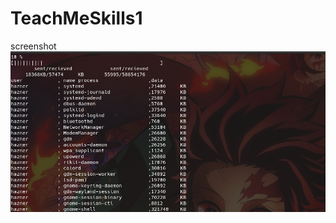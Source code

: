 # TeachMeSkills1
screenshot
![](https://github.com/bersil11001/TeachMeSkills1/blob/origin/%D0%A1%D0%BD%D0%B8%D0%BC%D0%BE%D0%BA%20%D1%8D%D0%BA%D1%80%D0%B0%D0%BD%D0%B0%20%D0%BE%D1%82%202022-09-05%2021-23-56.png)
